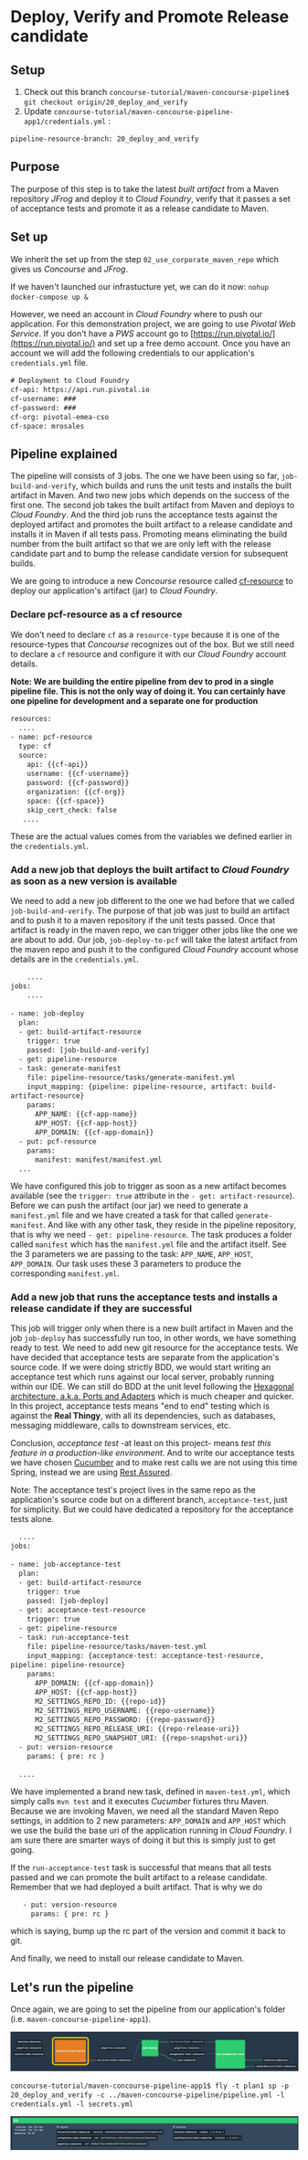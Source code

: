 # Deploy, Verify and Promote Release candidate

## Setup

1. Check out this branch
  `concourse-tutorial/maven-concourse-pipeline$ git checkout origin/20_deploy_and_verify`
2. Update `concourse-tutorial/maven-concourse-pipeline-app1/credentials.yml` :
  ```
  pipeline-resource-branch: 20_deploy_and_verify
  ```


## Purpose

The purpose of this step is to take the latest *built artifact* from a Maven repository *JFrog* and deploy it to *Cloud Foundry*, verify that it passes a set of acceptance tests and promote it as a release candidate to Maven.

## Set up
We inherit the set up from the step `02_use_corporate_maven_repo` which gives us *Concourse* and *JFrog*.

If we haven't launched our infrastucture yet, we can do it now:
`nohup docker-compose up & `

However, we need an account in *Cloud Foundry* where to push our application. For this demonstration project, we are going to use *Pivotal Web Service*. If you don't have a *PWS* account go to [https://run.pivotal.io/](https://run.pivotal.io/) and set up a free demo account. Once you have an account we will add the following credentials to our application's `credentials.yml` file.
```
# Deployment to Cloud Foundry
cf-api: https://api.run.pivotal.io
cf-username: ###  
cf-password: ###
cf-org: pivotal-emea-cso
cf-space: mrosales
```

## Pipeline explained

The pipeline will consists of 3 jobs. The one we have been using so far, `job-build-and-verify`, which builds and runs the unit tests and installs the built artifact in Maven. And two new jobs which depends on the success of the first one. The second job takes the built artifact from Maven and deploys to *Cloud Foundry*. And the third job runs the acceptance tests against the deployed artifact and promotes the built artifact to a release candidate and installs it in Maven if all tests pass. Promoting means eliminating the build number from the built artifact so that we are only left with the release candidate part and to bump the release candidate version for subsequent builds.

We are going to introduce a new *Concourse* resource called [cf-resource](https://github.com/concourse/cf-resource) to deploy our application's artifact (jar) to *Cloud Foundry*.

### Declare pcf-resource as a cf resource
We don't need to declare `cf` as a `resource-type` because it is one of the resource-types that *Concourse* recognizes out of the box. But we still need to declare a `cf` resource and configure it with our *Cloud Foundry* account details.

**Note: We are building the entire pipeline from dev to prod in a single pipeline file. This is not the only way of doing it. You can certainly have one pipeline for development and a separate one for production**

```
resources:
  ....
- name: pcf-resource
  type: cf
  source:
    api: {{cf-api}}
    username: {{cf-username}}
    password: {{cf-password}}
    organization: {{cf-org}}
    space: {{cf-space}}
    skip_cert_check: false
   ....
```

These are the actual values comes from the variables we defined earlier in the `credentials.yml`.

### Add a new job that deploys the built artifact to *Cloud Foundry* as soon as a new version is available

We need to add a new job different to the one we had before that we called `job-build-and-verify`. The purpose of that job was just to build an artifact and to push it to a maven repository if the unit tests passed. Once that artifact is ready in the maven repo, we can trigger other jobs like the one we are about to add. Our job, `job-deploy-to-pcf` will take the latest artifact from the maven repo and push it to the configured *Cloud Foundry* account whose details are in the `credentials.yml`.

```
    ....
jobs:
    ....

- name: job-deploy
  plan:
  - get: build-artifact-resource
    trigger: true
    passed: [job-build-and-verify]
  - get: pipeline-resource
  - task: generate-manifest
    file: pipeline-resource/tasks/generate-manifest.yml
    input_mapping: {pipeline: pipeline-resource, artifact: build-artifact-resource}
    params:
      APP_NAME: {{cf-app-name}}
      APP_HOST: {{cf-app-host}}
      APP_DOMAIN: {{cf-app-domain}}
  - put: pcf-resource
    params:
      manifest: manifest/manifest.yml
  ...

```

We have configured this job to trigger as soon as a new artifact becomes available (see the `trigger: true` attribute in the `- get: artifact-resource`). Before we can push the artifact (our jar) we need to generate a `manifest.yml` file and we have created a task for that called `generate-manifest`. And like with any other task, they reside in the pipeline repository, that is why we need `- get: pipeline-resource`.  The task produces a folder called `manifest` which has the `manifest.yml` file and the artifact itself. See the 3 parameters we are passing to the task: `APP_NAME`, `APP_HOST`, `APP_DOMAIN`. Our task uses these 3 parameters to produce the corresponding `manifest.yml`.

### Add a new job that runs the acceptance tests and installs a release candidate if they are successful

This job will trigger only when there is a new built artifact in Maven and the job `job-deploy` has successfully run too, in other words, we have something ready to test. We need to add new git resource for the acceptance tests. We have decided that acceptance tests are separate from the application's source code. If we were doing strictly BDD, we would start writing  an acceptance test which runs against our local server, probably running within our IDE. We can still do BDD at the unit level following the [Hexagonal architecture, a.k.a. Ports and Adapters](http://alistair.cockburn.us/Hexagonal+architecture) which is much cheaper and quicker. In this project, acceptance tests means "end to end" testing which is against the **Real Thingy**, with all its dependencies, such as databases, messaging middleware, calls to downstream services, etc.

Conclusion, *acceptance test* -at least on this project- means *test this feature in a production-like environment*. And to write our acceptance tests we have chosen [Cucumber](https://cucumber.io/) and to make rest calls we are not using this time Spring, instead we are using [Rest Assured](http://rest-assured.io/).

Note: The acceptance test's project lives in the same repo as the application's source code but on a different branch, `acceptance-test`, just for simplicity. But we could have dedicated a repository for the acceptance tests alone.

```
  ....
jobs:

- name: job-acceptance-test
  plan:
  - get: build-artifact-resource
    trigger: true
    passed: [job-deploy]
  - get: acceptance-test-resource
    trigger: true
  - get: pipeline-resource
  - task: run-acceptance-test
    file: pipeline-resource/tasks/maven-test.yml
    input_mapping: {acceptance-test: acceptance-test-resource, pipeline: pipeline-resource}
    params:
      APP_DOMAIN: {{cf-app-domain}}
      APP_HOST: {{cf-app-host}}
      M2_SETTINGS_REPO_ID: {{repo-id}}
      M2_SETTINGS_REPO_USERNAME: {{repo-username}}
      M2_SETTINGS_REPO_PASSWORD: {{repo-password}}
      M2_SETTINGS_REPO_RELEASE_URI: {{repo-release-uri}}
      M2_SETTINGS_REPO_SNAPSHOT_URI: {{repo-snapshot-uri}}
  - put: version-resource
    params: { pre: rc }

  ....

```

We have implemented a brand new task, defined in `maven-test.yml`, which simply calls `mvn test` and it executes *Cucumber* fixtures thru Maven. Because we are invoking Maven, we need all the standard Maven Repo settings, in addition to 2 new parameters: `APP_DOMAIN` and `APP_HOST` which we use the build the base uri of the application running in *Cloud Foundry*. I am sure there are smarter ways of doing it but this is simply just to get going.

If the `run-acceptance-test` task is successful that means that all tests passed and we can promote the built artifact to a release candidate. Remember that we had deployed a built artifact. That is why we do
```
   - put: version-resource
     params: { pre: rc }
```
 which is saying, bump up the rc part of the version and commit it back to git.

 And finally, we need to install our release candidate to Maven.


## Let's run the pipeline

Once again, we are going to set the pipeline from our application's folder (i.e. `maven-concourse-pipeline-app1`).

![pipeline](assets/pipeline.png)

```
concourse-tutorial/maven-concourse-pipeline-app1$ fly -t plan1 sp -p 20_deploy_and_verify -c ../maven-concourse-pipeline/pipeline.yml -l credentials.yml -l secrets.yml
```

![job-acceptance-test](assets/job-acceptance-test.png)

